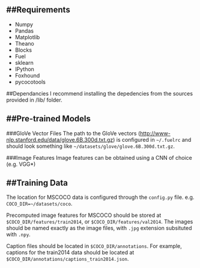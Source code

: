 ##Requirements
------------
- Numpy
- Pandas
- Matplotlib
- Theano
- Blocks
- Fuel
- sklearn
- IPython
- Foxhound
- pycocotools

##Dependancies
I recommend installing the depedencies from the sources provided in /lib/ folder.

##Pre-trained Models
--------------------
###GloVe Vector Files
The path to the GloVe vectors (http://www-nlp.stanford.edu/data/glove.6B.300d.txt.gz) is configured in ```~/.fuelrc``` and should look something like ```~/datasets/glove/glove.6B.300d.txt.gz```.

###Image Features
Image features can be obtained using a CNN of choice (e.g. VGG*)

##Training Data
---------------
The location for MSCOCO data is configured through the ```config.py``` file. e.g. ```COCO_DIR=~/datasets/coco```.

Precomputed image features for MSCOCO should be stored at ```$COCO_DIR/features/train2014```, or ```$COCO_DIR/features/val2014```.  The images should be named exactly as the image files, with ```.jpg``` extension subsituted with ```.npy```.

Caption files should be located in ```$COCO_DIR/annotations```. For example, captions for the train2014 data should be located at ```$COCO_DIR/annotations/captions_train2014.json```.